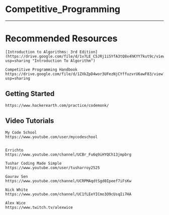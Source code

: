 Competitive_Programming
===================

- - - - 
# Recommended Resources #

    [Introduction to Algorithms: 3rd Edition](https://drive.google.com/file/d/1v7LE_C5JRj1iSYfA3tQ8x4hKYY7kut9c/view?usp=sharing "Introduction To Algorithm")

    Competitive Programming Handbook
    https://drive.google.com/file/d/1ZXkZpD4wor3UFezNjCYffuzvrU6awF83/view?usp=sharing


## Getting Started ##

    https://www.hackerearth.com/practice/codemonk/

## Video Tutorials ##

    My Code School
    https://www.youtube.com/user/mycodeschool


    Errichto
    https://www.youtube.com/channel/UCBr_Fu6q9iHYQCh13jmpbrg

    Tushar Coding Made Simple
    https://www.youtube.com/user/tusharroy2525

    Gaurav Sen
    https://www.youtube.com/channel/UCRPMAqdtSgd0Ipeef7iFsKw

    Nick White
    https://www.youtube.com/channel/UC1fLEeYICmo3O9cUsqIi7HA

    Alex Wice
    https://www.twitch.tv/alexwice
